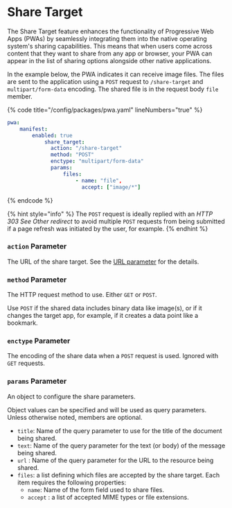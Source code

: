 # Share Target

The Share Target feature enhances the functionality of Progressive Web Apps (PWAs) by seamlessly integrating them into the native operating system's sharing capabilities. This means that when users come across content that they want to share from any app or browser, your PWA can appear in the list of sharing options alongside other native applications.

In the example below, the PWA indicates it can receive image files. The files are sent to the application using a `POST` request to `/share-target` and `multipart/form-data` encoding. The shared file is in the request body `file` member.

{% code title="/config/packages/pwa.yaml" lineNumbers="true" %}
```yaml
pwa:
    manifest:
        enabled: true
            share_target:
              action: "/share-target"
              method: "POST"
              enctype: "multipart/form-data"
              params:
                  files:
                      - name: "file",
                        accept: ["image/*"]
```
{% endcode %}

{% hint style="info" %}
The `POST` request is ideally replied with an _HTTP 303 See Other redirect_ to avoid multiple `POST` requests from being submitted if a page refresh was initiated by the user, for example.
{% endhint %}

### `action` Parameter

The URL of the share target. See the [URL parameter](shortcuts.md#url-parameter) for the details.

### `method` Parameter

The HTTP request method to use. Either `GET` or `POST`.

Use `POST` if the shared data includes binary data like image(s), or if it changes the target app, for example, if it creates a data point like a bookmark.

### `enctype` Parameter

The encoding of the share data when a `POST` request is used. Ignored with `GET` requests.

### `params` Parameter

An object to configure the share parameters.

Object values can be specified and will be used as query parameters. Unless otherwise noted, members are optional.

* `title`: Name of the query parameter to use for the title of the document being shared.
* `text`: Name of the query parameter for the text (or body) of the message being shared.
* `url` : Name of the query parameter for the URL to the resource being shared.
* `files`: a list defining which files are accepted by the share target. Each item requires the following properties:
  * `name`: Name of the form field used to share files.
  * `accept` : a list of accepted MIME types or file extensions.


